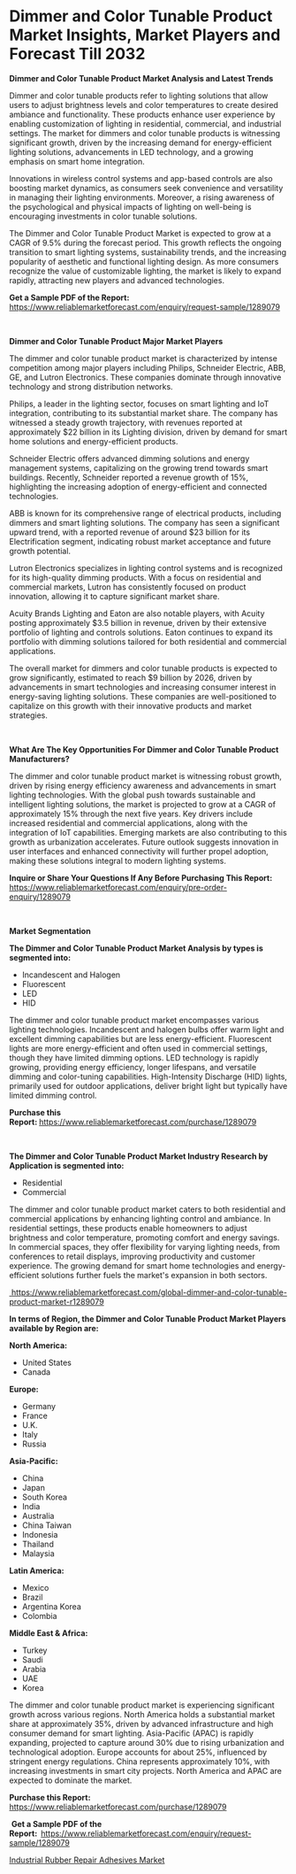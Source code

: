 <p><h1>Dimmer and Color Tunable Product Market Insights, Market Players and Forecast Till 2032</h1></p><p><strong>Dimmer and Color Tunable Product Market Analysis and Latest Trends</strong></p>
<p><p>Dimmer and color tunable products refer to lighting solutions that allow users to adjust brightness levels and color temperatures to create desired ambiance and functionality. These products enhance user experience by enabling customization of lighting in residential, commercial, and industrial settings. The market for dimmers and color tunable products is witnessing significant growth, driven by the increasing demand for energy-efficient lighting solutions, advancements in LED technology, and a growing emphasis on smart home integration.</p><p>Innovations in wireless control systems and app-based controls are also boosting market dynamics, as consumers seek convenience and versatility in managing their lighting environments. Moreover, a rising awareness of the psychological and physical impacts of lighting on well-being is encouraging investments in color tunable solutions.</p><p>The Dimmer and Color Tunable Product Market is expected to grow at a CAGR of 9.5% during the forecast period. This growth reflects the ongoing transition to smart lighting systems, sustainability trends, and the increasing popularity of aesthetic and functional lighting design. As more consumers recognize the value of customizable lighting, the market is likely to expand rapidly, attracting new players and advanced technologies.</p></p>
<p><strong>Get a Sample PDF of the Report:&nbsp;</strong> <a href="https://www.reliablemarketforecast.com/enquiry/request-sample/1289079?utm_campaign=3223&utm_medium=2&utm_source=Github&utm_content=ia&utm_term=29032025&utm_id=dimmer-and-color-tunable-product">https://www.reliablemarketforecast.com/enquiry/request-sample/1289079</a></p>
<p>&nbsp;</p>
<p><strong>Dimmer and Color Tunable Product Major Market Players</strong></p>
<p><p>The dimmer and color tunable product market is characterized by intense competition among major players including Philips, Schneider Electric, ABB, GE, and Lutron Electronics. These companies dominate through innovative technology and strong distribution networks.</p><p>Philips, a leader in the lighting sector, focuses on smart lighting and IoT integration, contributing to its substantial market share. The company has witnessed a steady growth trajectory, with revenues reported at approximately $22 billion in its Lighting division, driven by demand for smart home solutions and energy-efficient products.</p><p>Schneider Electric offers advanced dimming solutions and energy management systems, capitalizing on the growing trend towards smart buildings. Recently, Schneider reported a revenue growth of 15%, highlighting the increasing adoption of energy-efficient and connected technologies.</p><p>ABB is known for its comprehensive range of electrical products, including dimmers and smart lighting solutions. The company has seen a significant upward trend, with a reported revenue of around $23 billion for its Electrification segment, indicating robust market acceptance and future growth potential.</p><p>Lutron Electronics specializes in lighting control systems and is recognized for its high-quality dimming products. With a focus on residential and commercial markets, Lutron has consistently focused on product innovation, allowing it to capture significant market share.</p><p>Acuity Brands Lighting and Eaton are also notable players, with Acuity posting approximately $3.5 billion in revenue, driven by their extensive portfolio of lighting and controls solutions. Eaton continues to expand its portfolio with dimming solutions tailored for both residential and commercial applications.</p><p>The overall market for dimmers and color tunable products is expected to grow significantly, estimated to reach $9 billion by 2026, driven by advancements in smart technologies and increasing consumer interest in energy-saving lighting solutions. These companies are well-positioned to capitalize on this growth with their innovative products and market strategies.</p></p>
<p>&nbsp;</p>
<p><strong>What Are The Key Opportunities For Dimmer and Color Tunable Product Manufacturers?</strong></p>
<p><p>The dimmer and color tunable product market is witnessing robust growth, driven by rising energy efficiency awareness and advancements in smart lighting technologies. With the global push towards sustainable and intelligent lighting solutions, the market is projected to grow at a CAGR of approximately 15% through the next five years. Key drivers include increased residential and commercial applications, along with the integration of IoT capabilities. Emerging markets are also contributing to this growth as urbanization accelerates. Future outlook suggests innovation in user interfaces and enhanced connectivity will further propel adoption, making these solutions integral to modern lighting systems.</p></p>
<p><strong>Inquire or Share Your Questions If Any Before Purchasing This Report:</strong> <a href="https://www.reliablemarketforecast.com/enquiry/pre-order-enquiry/1289079?utm_campaign=3223&utm_medium=2&utm_source=Github&utm_content=ia&utm_term=29032025&utm_id=dimmer-and-color-tunable-product">https://www.reliablemarketforecast.com/enquiry/pre-order-enquiry/1289079</a></p>
<p>&nbsp;</p>
<p><strong>Market Segmentation</strong></p>
<p><strong>The Dimmer and Color Tunable Product Market Analysis by types is segmented into:</strong></p>
<p><ul><li>Incandescent and Halogen</li><li>Fluorescent</li><li>LED</li><li>HID</li></ul></p>
<p><p>The dimmer and color tunable product market encompasses various lighting technologies. Incandescent and halogen bulbs offer warm light and excellent dimming capabilities but are less energy-efficient. Fluorescent lights are more energy-efficient and often used in commercial settings, though they have limited dimming options. LED technology is rapidly growing, providing energy efficiency, longer lifespans, and versatile dimming and color-tuning capabilities. High-Intensity Discharge (HID) lights, primarily used for outdoor applications, deliver bright light but typically have limited dimming control.</p></p>
<p><strong>Purchase this Report:&nbsp;</strong><a href="https://www.reliablemarketforecast.com/purchase/1289079?utm_campaign=3223&utm_medium=2&utm_source=Github&utm_content=ia&utm_term=29032025&utm_id=dimmer-and-color-tunable-product">https://www.reliablemarketforecast.com/purchase/1289079</a></p>
<p>&nbsp;</p>
<p><strong>The Dimmer and Color Tunable Product Market Industry Research by Application is segmented into:</strong></p>
<p><ul><li>Residential</li><li>Commercial</li></ul></p>
<p><p>The dimmer and color tunable product market caters to both residential and commercial applications by enhancing lighting control and ambiance. In residential settings, these products enable homeowners to adjust brightness and color temperature, promoting comfort and energy savings. In commercial spaces, they offer flexibility for varying lighting needs, from conferences to retail displays, improving productivity and customer experience. The growing demand for smart home technologies and energy-efficient solutions further fuels the market's expansion in both sectors.</p></p>
<p><a href="https://www.reliablemarketforecast.com/global-dimmer-and-color-tunable-product-market-r1289079?utm_campaign=3223&utm_medium=2&utm_source=Github&utm_content=ia&utm_term=29032025&utm_id=dimmer-and-color-tunable-product">&nbsp;https://www.reliablemarketforecast.com/global-dimmer-and-color-tunable-product-market-r1289079</a></p>
<p><strong>In terms of Region, the Dimmer and Color Tunable Product Market Players available by Region are:</strong></p>
<p>
    <p> <strong> North America: </strong>
        <ul>
            <li>United States</li>
            <li>Canada</li>
        </ul>
        </p> 
    <p> <strong> Europe: </strong>
        <ul>
            <li>Germany</li>
            <li>France</li>
            <li>U.K.</li>
            <li>Italy</li>
            <li>Russia</li>
        </ul>
        </p> 
    <p> <strong> Asia-Pacific: </strong>
        <ul>
            <li>China</li>
            <li>Japan</li>
            <li>South Korea</li>
            <li>India</li>
            <li>Australia</li>
            <li>China Taiwan</li>
            <li>Indonesia</li>
            <li>Thailand</li>
            <li>Malaysia</li>
        </ul>
        </p> 
    <p> <strong> Latin America: </strong>
        <ul>
            <li>Mexico</li>
            <li>Brazil</li>
            <li>Argentina Korea</li>
            <li>Colombia</li>
        </ul>
        </p> 
    <p> <strong> Middle East & Africa: </strong>
        <ul>
            <li>Turkey</li>
            <li>Saudi</li>
            <li>Arabia</li>
            <li>UAE</li>
            <li>Korea</li>
        </ul>
    </p>
    </p>
<p><p>The dimmer and color tunable product market is experiencing significant growth across various regions. North America holds a substantial market share at approximately 35%, driven by advanced infrastructure and high consumer demand for smart lighting. Asia-Pacific (APAC) is rapidly expanding, projected to capture around 30% due to rising urbanization and technological adoption. Europe accounts for about 25%, influenced by stringent energy regulations. China represents approximately 10%, with increasing investments in smart city projects. North America and APAC are expected to dominate the market.</p></p>
<p><strong>Purchase this Report: </strong><a href="https://www.reliablemarketforecast.com/purchase/1289079?utm_campaign=3223&utm_medium=2&utm_source=Github&utm_content=ia&utm_term=29032025&utm_id=dimmer-and-color-tunable-product">https://www.reliablemarketforecast.com/purchase/1289079</a></p>
<p>&nbsp;<strong>Get a Sample PDF of the Report:&nbsp;&nbsp;</strong><a href="https://www.reliablemarketforecast.com/enquiry/request-sample/1289079?utm_campaign=3223&utm_medium=2&utm_source=Github&utm_content=ia&utm_term=29032025&utm_id=dimmer-and-color-tunable-product">https://www.reliablemarketforecast.com/enquiry/request-sample/1289079</a></p>
<p><strong></strong></p>
<p><p><a href="https://github.com/shafriusizi/Market-Research-Report-List-1/blob/main/industrial-rubber-repair-adhesives-market.md?utm_campaign=3223&utm_medium=2&utm_source=Github&utm_content=ia&utm_term=29032025&utm_id=dimmer-and-color-tunable-product">Industrial Rubber Repair Adhesives Market</a></p></p>